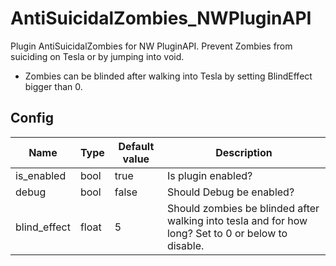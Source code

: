 # AntiSuicidalZombies_NWPluginAPI
Plugin AntiSuicidalZombies for NW PluginAPI. Prevent Zombies from suiciding on Tesla or by jumping into void.
- Zombies can be blinded after walking into Tesla by setting BlindEffect bigger than 0.

## Config
|Name|Type|Default value|Description|
|---|---|---|---|
|is_enabled|bool|true|Is plugin enabled?|
|debug|bool|false|Should Debug be enabled?|
|blind_effect|float|5|Should zombies be blinded after walking into tesla and for how long? Set to 0 or below to disable.|
